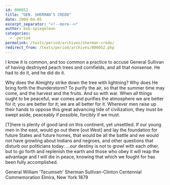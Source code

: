 ```yaml
---
id: 000052
title: "GEN. SHERMAN’S CREDO"
date: 2004-04-05
excerpt_separator: "<!--more-->"
author: bob-spiegelman
categories:
  -  period
permalink: /texts/period/archives/sherman-credo/
redirect_from: /texts/period/archives/000052.php
---
```


I know it is common, and too common a practice to accuse General Sullivan of having destroyed peach trees and cornfields, and all that nonsense. He had to do it, and he did do it.

Why does the Almighty strike down the tree with lightning? Why does He bring forth the thunderstorm? To purify the air, so that the summer time may come, and the harvest and the fruits. And so with war. When all things ought to be peaceful, war comes and purifies the atmosphere we are better for it; you are better for it; we are all better for it. Wherever men raise up their hands to oppose this great advancing tide of civilization, they must be swept aside, peaceably if possible, forcibly if we must.

[T]here is plenty of good land on this continent, yet unsettled. If our young men in the east, would go out there [out West] and lay the foundation for future States and future homes, that would be all the battle and we would not have growling about Indians and negroes, and other questions that disturb our politicians today: ...our destiny is not to growl with each other, but to go forth and replenish the earth and those who obey it will reap the advantage and I will die in peace, knowing that which we fought for has been fully accomplished.

General William 'Tecumseh' Sherman
Sullivan-Clinton Centennial Commemoration
Elmira, New York 1879
